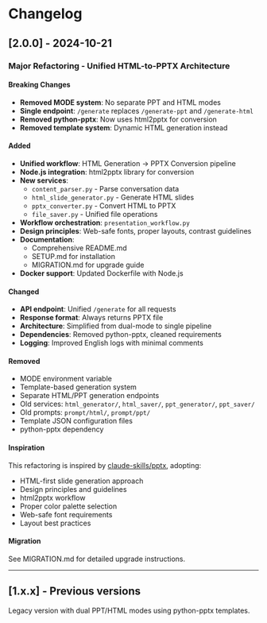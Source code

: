 # Changelog

## [2.0.0] - 2024-10-21

### Major Refactoring - Unified HTML-to-PPTX Architecture

#### Breaking Changes

- **Removed MODE system**: No separate PPT and HTML modes
- **Single endpoint**: `/generate` replaces `/generate-ppt` and `/generate-html`
- **Removed python-pptx**: Now uses html2pptx for conversion
- **Removed template system**: Dynamic HTML generation instead

#### Added

- **Unified workflow**: HTML Generation → PPTX Conversion pipeline
- **Node.js integration**: html2pptx library for conversion
- **New services**:
  - `content_parser.py` - Parse conversation data
  - `html_slide_generator.py` - Generate HTML slides
  - `pptx_converter.py` - Convert HTML to PPTX
  - `file_saver.py` - Unified file operations
- **Workflow orchestration**: `presentation_workflow.py`
- **Design principles**: Web-safe fonts, proper layouts, contrast guidelines
- **Documentation**:
  - Comprehensive README.md
  - SETUP.md for installation
  - MIGRATION.md for upgrade guide
- **Docker support**: Updated Dockerfile with Node.js

#### Changed

- **API endpoint**: Unified `/generate` for all requests
- **Response format**: Always returns PPTX file
- **Architecture**: Simplified from dual-mode to single pipeline
- **Dependencies**: Removed python-pptx, cleaned requirements
- **Logging**: Improved English logs with minimal comments

#### Removed

- MODE environment variable
- Template-based generation system
- Separate HTML/PPT generation endpoints
- Old services: `html_generator/`, `html_saver/`, `ppt_generator/`, `ppt_saver/`
- Old prompts: `prompt/html/`, `prompt/ppt/`
- Template JSON configuration files
- python-pptx dependency

#### Inspiration

This refactoring is inspired by [claude-skills/pptx](https://github.com/anthropics/claude-skills), adopting:
- HTML-first slide generation approach
- Design principles and guidelines
- html2pptx workflow
- Proper color palette selection
- Web-safe font requirements
- Layout best practices

#### Migration

See MIGRATION.md for detailed upgrade instructions.

---

## [1.x.x] - Previous versions

Legacy version with dual PPT/HTML modes using python-pptx templates.


